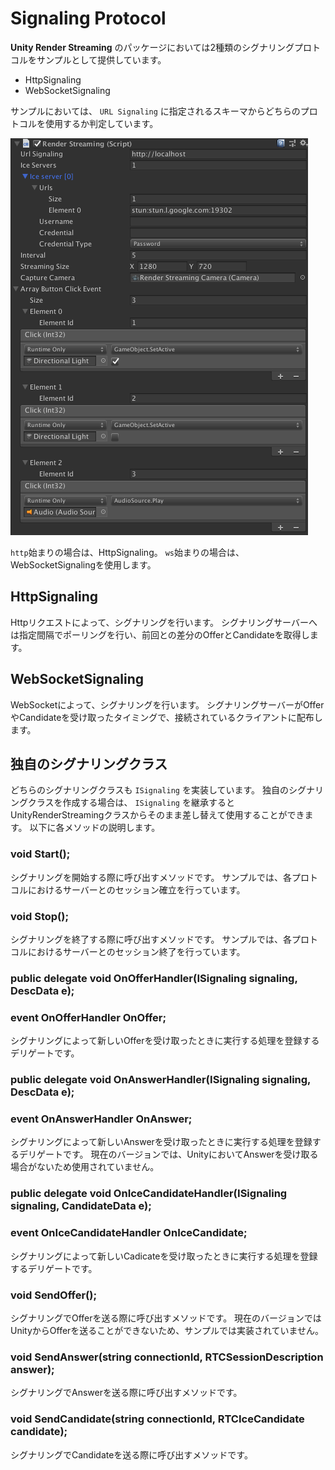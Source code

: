 # Signaling Protocol

**Unity Render Streaming** のパッケージにおいては2種類のシグナリングプロトコルをサンプルとして提供しています。

- HttpSignaling
- WebSocketSignaling

サンプルにおいては、 `URL Signaling` に指定されるスキーマからどちらのプロトコルを使用するか判定しています。

![Render Streaming backend](../images/renderstreaming_inspector.png)

`http`始まりの場合は、HttpSignaling。 `ws`始まりの場合は、WebSocketSignalingを使用します。

## HttpSignaling
Httpリクエストによって、シグナリングを行います。
シグナリングサーバーへは指定間隔でポーリングを行い、前回との差分のOfferとCandidateを取得します。

## WebSocketSignaling
WebSocketによって、シグナリングを行います。
シグナリングサーバーがOfferやCandidateを受け取ったタイミングで、接続されているクライアントに配布します。

## 独自のシグナリングクラス
どちらのシグナリングクラスも `ISignaling` を実装しています。
独自のシグナリングクラスを作成する場合は、 `ISignaling` を継承すると UnityRenderStreamingクラスからそのまま差し替えて使用することができます。
以下に各メソッドの説明します。

### void Start();
シグナリングを開始する際に呼び出すメソッドです。
サンプルでは、各プロトコルにおけるサーバーとのセッション確立を行っています。

### void Stop();
シグナリングを終了する際に呼び出すメソッドです。
サンプルでは、各プロトコルにおけるサーバーとのセッション終了を行っています。

### public delegate void OnOfferHandler(ISignaling signaling, DescData e);
### event OnOfferHandler OnOffer;
シグナリングによって新しいOfferを受け取ったときに実行する処理を登録するデリゲートです。

### public delegate void OnAnswerHandler(ISignaling signaling, DescData e);
### event OnAnswerHandler OnAnswer;
シグナリングによって新しいAnswerを受け取ったときに実行する処理を登録するデリゲートです。
現在のバージョンでは、UnityにおいてAnswerを受け取る場合がないため使用されていません。

### public delegate void OnIceCandidateHandler(ISignaling signaling, CandidateData e);
### event OnIceCandidateHandler OnIceCandidate;
シグナリングによって新しいCadicateを受け取ったときに実行する処理を登録するデリゲートです。

### void SendOffer();
シグナリングでOfferを送る際に呼び出すメソッドです。
現在のバージョンではUnityからOfferを送ることができないため、サンプルでは実装されていません。

### void SendAnswer(string connectionId, RTCSessionDescription answer);
シグナリングでAnswerを送る際に呼び出すメソッドです。

### void SendCandidate(string connectionId, RTCIceCandidate candidate);
シグナリングでCandidateを送る際に呼び出すメソッドです。
